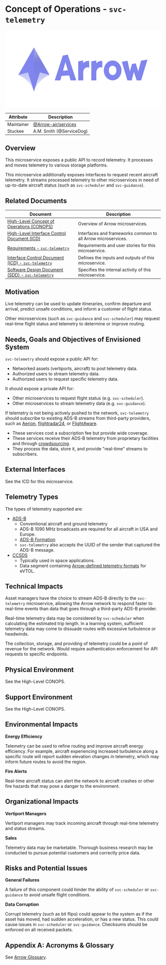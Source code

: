 # Concept of Operations - `svc-telemetry`

<center>

<img src="https://github.com/Arrow-air/tf-github/raw/main/src/templates/doc-banner-services.png" style="height:250px" />

</center>

Attribute | Description
--- | ---
Maintainer | [@Arrow-air/services](https://github.com/orgs/Arrow-air/teams)
Stuckee | A.M. Smith (@ServiceDog)
  
## Overview

This microservice exposes a public API to record telemetry. It processes and moves telemetry to various storage platforms.

This microservice additionally exposes interfaces to request recent aircraft telemetry. It streams processed telemetry to other microservices in need of up-to-date aircraft status (such as `svc-scheduler` and `svc-guidance`).

## Related Documents

Document | Description
--- | ---
[High-Level Concept of Operations (CONOPS)](https://github.com/Arrow-air/se-services/blob/develop/docs/conops.md) | Overview of Arrow microservices.
[High-Level Interface Control Document (ICD)](https://github.com/Arrow-air/se-services/blob/develop/docs/icd.md) | Interfaces and frameworks common to all Arrow microservices.
[Requirements - `svc-telemetry`](https://nocodb.arrowair.com/dashboard/#/nc/view/6ffa7547-b2ab-4d02-b5cb-ed2d3c60e2c7) | Requirements and user stories for this microservice.
[Interface Control Document (ICD) - `svc-telemetry`](./icd.md) | Defines the inputs and outputs of this microservice.
[Software Design Document (SDD) - `svc-telemetry`](./sdd.md) | Specifies the internal activity of this microservice.

## Motivation

Live telemetry can be used to update itineraries, confirm departure and arrival, predict unsafe conditions, and inform a customer of flight status.

Other microservices (such as `svc-guidance` and `svc-scheduler`) may request real-time flight status and telemetry to determine or improve routing.

## Needs, Goals and Objectives of Envisioned System

`svc-telemetry` should expose a public API for:
- Networked assets (vertiports, aircraft) to post telemetry data.
- Authorized users to stream telemetry data.
- Authorized users to request specific telemetry data.

It should expose a private API for:
- Other microservices to request flight status (e.g. `svc-scheduler`).
- Other microservices to stream telemetry data (e.g. `svc-guidance`).

If telemetry is not being actively pushed to the network, `svc-telemetry` should subscribe to existing ADS-B streams from third-party providers, such as [Aerion](https://aireon.com/), [flightradar24](https://www.flightradar24.com/), or [FlightAware](https://flightaware.com).
- These services cost a subscription fee but provide wide coverage.
- These services receive their ADS-B telemetry from proprietary facilities and through [crowdsourcing](https://flightaware.com/adsb/piaware/build/).
- They process the data, store it, and provide "real-time" streams to subscribers.

## External Interfaces

See the ICD for this microservice.

## Telemetry Types

The types of telemetry supported are:
- [ADS-B](https://www.faa.gov/air_traffic/technology/adsb)
    - Conventional aircraft and ground telemetry
    - ADS-B 1090 MHz broadcasts are required for all aircraft in USA and Europe.
    - [ADS-B Formation](https://www.mathworks.com/help/supportpkg/rtlsdrradio/ug/airplane-tracking-using-ads-b-signals.html)
    - `svc-telemetry` also accepts the UUID of the sender that captured the ADS-B message.
- [CCSDS](https://public.ccsds.org/Pubs/133x0b2e1.pdf)
    - Typically used in space applications.
    - Data segment containing [Arrow-defined telemetry formats](https://nocodb.arrowair.com/dashboard/#/nc/view/426aa4a3-1f74-43b0-b765-0b448be51242) for eVTOL.

## Technical Impacts

Asset managers have the choice to stream ADS-B directly to the `svc-telemetry` microservice, allowing the Arrow network to respond faster to real-time events than data that goes through a third-party ADS-B provider.

Real-time telemetry data may be considered by `svc-scheduler` when calculating the estimated trip length. In a learning system, sufficient telemetry data may come to dissuade routes with excessive turbulence or headwinds.

The collection, storage, and providing of telemetry could be a point of revenue for the network. Would require authentication enforcement for API requests to specific endpoints.

## Physical Environment

See the High-Level CONOPS.

## Support Environment

See the High-Level CONOPS.

## Environmental Impacts

**Energy Efficiency**

Telemetry can be used to refine routing and improve aircraft energy efficiency. For example, aircraft experiencing increased turbulence along a specific route will report sudden elevation changes in telemetry, which may inform future routes to avoid the region.

**Fire Alerts**

Real-time aircraft status can alert the network to aircraft crashes or other fire hazards that may pose a danger to the environment.

## Organizational Impacts

**Vertiport Managers**

Vertiport managers may track incoming aircraft through real-time telemetry and status streams.

**Sales**

Telemetry data may be marketable. Thorough business research may be conducted to pursue potential customers and correctly price data.

## Risks and Potential Issues

**General Failures**

A failure of this component could hinder the ability of `svc-scheduler` or `svc-guidance` to avoid unsafe flight conditions.

**Data Corruption**

Corrupt telemetry (such as bit flips) could appear to the system as if the asset has moved, had sudden acceleration, or has a new status. This could cause issues in `svc-scheduler` or `svc-guidance`. Checksums should be enforced on all received packets.

## Appendix A: Acronyms & Glossary

See [Arrow Glossary](https://www.arrowair.com/docs/documentation/glossary).
